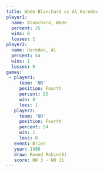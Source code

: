 ```yaml
---
title: Wade Blanchard vs Al Harnden
player1:               
  name: Blanchard, Wade
  percent: 25          
  wins: 0              
  losses: 1            
player2:               
  name: Harnden, Al    
  percent: 54          
  wins: 1              
  losses: 0            
games:
 - player1:          
     team: 'NB'      
     position: Fourth
     percent: 25     
     win: 0          
     loss: 1         
   player2:          
     team: 'NO'      
     position: Fourth
     percent: 54     
     win: 1          
     loss: 0         
   event: Brier        
   year: 1986          
   draw: Round Robin(9)
   score: NB 3 - NO 11 
---
```

